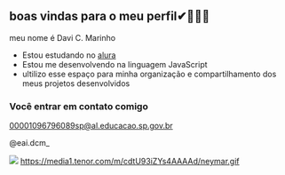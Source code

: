 ## boas vindas para o meu perfil✔🎉🎶💕

meu nome é Davi C. Marinho

- Estou estudando no [alura](https://www.alura.com.br)
- Estou me desenvolvendo na linguagem JavaScript
- ultilizo esse espaço para minha organização e compartilhamento dos meus projetos desenvolvidos

### Você entrar em contato comigo 
  
00001096796089sp@al.educacao.sp.gov.br

@eai.dcm_

![](_https://media1.tenor.com/m/cdtU93iZYs4AAAAd/neymar.gif)
https://media1.tenor.com/m/cdtU93iZYs4AAAAd/neymar.gif
